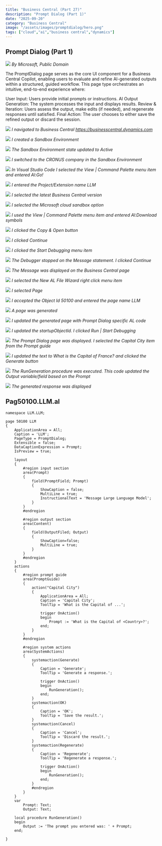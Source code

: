 ```yaml
---
title: "Business Central (Part 27)"
description: "Prompt Dialog (Part 1)"
date: "2025-09-20"
category: "Business Central"
image: "/assets/images/promptdialog/hero.png"
tags: ["cloud","ai","business central","dynamics"]
---
```


## Prompt Dialog (Part 1)

![](/assets/images/promptdialog/dynamics365-color.svg)
*By Microsoft, Public Domain*

The PromptDialog page serves as the core UI component for a Business Central Copilot, enabling users to evaluate and refine AI-generated outputs within a structured, guided workflow. This page type orchestrates an intuitive, end-to-end experience where:

User Input: Users provide initial prompts or instructions.
AI Output Generation: The system processes the input and displays results.
Review & Iteration: Users assess the output, make edits (if needed), and regenerate responses until satisfied.
Final Action: The user chooses to either save the refined output or discard the session.

![](/assets/images/promptdialog/screenshot202025-05-2320at206.45.36e280afpm-2136x1380.png)
*I navigated to Business Central https://businesscentral.dynamics.com*

![](/assets/images/promptdialog/screenshot202025-05-2320at206.47.10e280afpm-2136x1254.png)
*I created a Sandbox Environment*

![](/assets/images/promptdialog/screenshot202025-05-2320at207.19.02e280afpm-2136x678.png)
*The Sandbox Environment state updated to Active*

![](/assets/images/promptdialog/screenshot202025-05-2320at207.20.05e280afpm-2136x879.png)
*I switched to the CRONUS company in the Sandbox Environment*

![](/assets/images/promptdialog/screenshot202025-05-2320at206.29.07e280afpm-2136x634.png)
*In Visual Studio Code I selected the View | Command Palette menu item and entered Al:Go!*

![](/assets/images/promptdialog/screenshot202025-05-2320at206.30.06e280afpm-2136x148.png)
*I entered the Project/Extension name LLM*

![](/assets/images/promptdialog/screenshot202025-05-2320at206.30.17e280afpm-2136x147.png)
*I selected the latest Business Central version*

![](/assets/images/promptdialog/screenshot202025-05-2320at206.32.24e280afpm-2136x325.png)
*I selected the Microsoft cloud sandbox option*

![](/assets/images/promptdialog/screenshot202025-05-2320at207.21.47e280afpm-2136x97.png)
*I used the View | Command Palette menu item and entered Al:Download symbols*

![](/assets/images/promptdialog/screenshot202025-05-2320at207.22.04e280afpm-2136x1241.png)
*I clicked the Copy & Open button*

![](/assets/images/promptdialog/screenshot202025-05-2320at207.23.22e280afpm-2136x1103.png)
*I clicked Continue*

![](/assets/images/promptdialog/screenshot202025-05-2320at207.24.24e280afpm-2136x728.png)
*I clicked the Start Debugging menu item*

![](/assets/images/promptdialog/screenshot202025-05-2320at207.25.24e280afpm-2136x744.png)
*The Debugger stopped on the Message statement. I clicked Continue*

![](/assets/images/promptdialog/screenshot202025-05-2320at207.25.43e280afpm-2136x962.png)
*The Message was displayed on the Business Central page*

![](/assets/images/promptdialog/screenshot202025-05-2320at207.30.21e280afpm-2136x592.png)
*I selected the New AL File Wizard right click menu item*

![](/assets/images/promptdialog/screenshot202025-05-2320at207.30.49e280afpm-2136x360.png)
*I selected Page*

![](/assets/images/promptdialog/screenshot202025-05-2320at207.34.20e280afpm-2136x876.png)
*I accepted the Object Id 50100 and entered the page name LLM*

![](/assets/images/promptdialog/screenshot202025-05-2320at207.34.33e280afpm-2136x804.png)
*A page was generated*

![](/assets/images/promptdialog/screenshot202025-05-2320at207.48.21e280afpm-2136x905.png)
*I updated the generated page with Prompt Dialog specific AL code*

![](/assets/images/promptdialog/screenshot202025-05-2320at207.51.54e280afpm-2136x641.png)
*I updated the startupObjectId. I clicked Run | Start Debugging*

![](/assets/images/promptdialog/screenshot202025-05-2320at207.52.43e280afpm-2136x1261.png)
*The Prompt Dialog page was displayed. I selected the Capital City item from the Prompt guide*

![](/assets/images/promptdialog/screenshot202025-05-2320at207.53.19e280afpm-2136x1257.png)
*I updated the text to What is the Capital of France? and clicked the Generate button*

![](/assets/images/promptdialog/screenshot202025-05-2320at207.54.07e280afpm-2136x663.png)
*The RunGeneration procedure was executed. This code updated the Output variable/field based on the Prompt*

![](/assets/images/promptdialog/screenshot202025-05-2320at207.54.40e280afpm-2136x956.png)
*The generated response was displayed*


## Pag50100.LLM.al

```text
namespace LLM.LLM;

page 50100 LLM
{
    ApplicationArea = All;
    Caption = 'LLM';
    PageType = PromptDialog;
    Extensible = false;
    DataCaptionExpression = Prompt;
    IsPreview = true;

    layout
    {
        #region input section
        area(Prompt)
        {
            field(PromptField; Prompt)
            {
                ShowCaption = false;
                MultiLine = true;
                InstructionalText = 'Message Large Language Model';
            }
        }
        #endregion

        #region output section
        area(Content)
        {
            field(OutputFiled; Output)
            {
                ShowCaption=false;
                MultiLine = true;
            }
        }
        #endregion
    }
    actions
    {
        #region prompt guide
        area(PromptGuide)
        {
            action("Capital City")
            {
                ApplicationArea = All;
                Caption = 'Capital City';
                ToolTip = 'What is the Capital of ...';

                trigger OnAction()
                begin
                    Prompt := 'What is the Capital of <Country>?';
                end;
            }
        }
        #endregion

        #region system actions
        area(SystemActions)
        {
            systemaction(Generate)
            {
                Caption = 'Generate';
                ToolTip = 'Generate a response.';

                trigger OnAction()
                begin
                    RunGeneration();
                end;
            }
            systemaction(OK)
            {
                Caption = 'OK';
                ToolTip = 'Save the result.';
            }
            systemaction(Cancel)
            {
                Caption = 'Cancel';
                ToolTip = 'Discard the result.';
            }
            systemaction(Regenerate)
            {
                Caption = 'Regenerate';
                ToolTip = 'Regenerate a response.';

                trigger OnAction()
                begin
                    RunGeneration();
                end;
            }
            #endregion
        }
    }
    var
        Prompt: Text;
        Output: Text;

    local procedure RunGeneration()
    begin
        Output := 'The prompt you entered was: ' + Prompt;
    end;

}
```